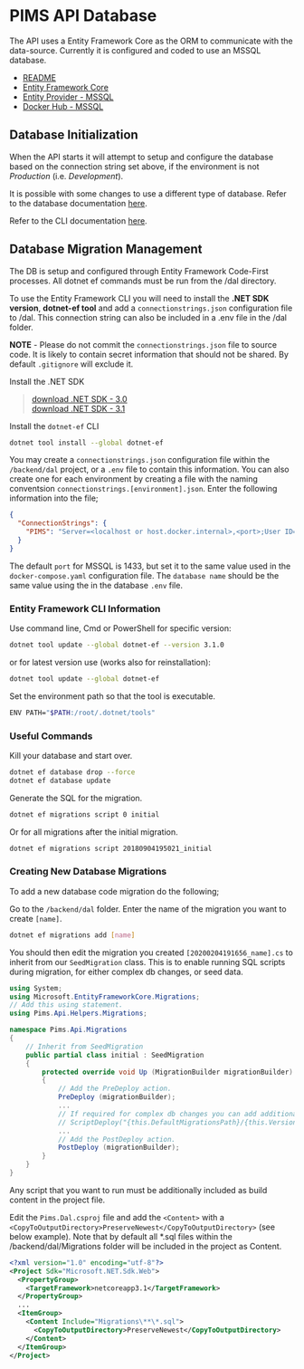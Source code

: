 # PIMS API Database

The API uses a Entity Framework Core as the ORM to communicate with the data-source. Currently it is configured and coded to use an MSSQL database.

- [README](../../database/mssql/README.md)
- [Entity Framework Core](https://docs.microsoft.com/en-us/ef/core/)
- [Entity Provider - MSSQL](https://docs.microsoft.com/en-us/ef/core/providers/sql-server/?tabs=dotnet-core-cli)
- [Docker Hub - MSSQL](https://hub.docker.com/_/microsoft-mssql-server)

## Database Initialization

When the API starts it will attempt to setup and configure the database based on the connection string set above, if the environment is not _Production_ (i.e. _Development_).

It is possible with some changes to use a different type of database. Refer to the database documentation [here](../database/README.md).

Refer to the CLI documentation [here](https://docs.microsoft.com/en-us/ef/core/miscellaneous/cli/dotnet).

## Database Migration Management

The DB is setup and configured through Entity Framework Code-First processes. All dotnet ef commands must be run from the /dal directory.

To use the Entity Framework CLI you will need to install the **.NET SDK version**, **dotnet-ef tool** and add a `connectionstrings.json` configuration file to /dal. This connection string can also be included in a .env file in the /dal folder.

**NOTE** - Please do not commit the `connectionstrings.json` file to source code. It is likely to contain secret information that should not be shared. By default `.gitignore` will exclude it.

Install the .NET SDK

> [download .NET SDK - 3.0](https://dotnet.microsoft.com/download/dotnet-core/3.0)
\
> [download .NET SDK - 3.1](https://dotnet.microsoft.com/download/dotnet-core/3.1)

Install the `dotnet-ef` CLI

```bash
dotnet tool install --global dotnet-ef
```

You may create a `connectionstrings.json` configuration file within the `/backend/dal` project, or a `.env` file to contain this information. You can also create one for each environment by creating a file with the naming conventsion `connectionstrings.[environment].json`. Enter the following information into the file;

```json
{
  "ConnectionStrings": {
    "PIMS": "Server=<localhost or host.docker.internal>,<port>;User ID=sa;Database=<database name>"
  }
}
```

The default `port` for MSSQL is 1433, but set it to the same value used in the `docker-compose.yaml` configuration file.
The `database name` should be the same value using the in the database `.env` file.

### Entity Framework CLI Information

Use command line, Cmd or PowerShell for specific version:

```bash
dotnet tool update --global dotnet-ef --version 3.1.0
```

or for latest version use (works also for reinstallation):

```bash
dotnet tool update --global dotnet-ef
```

Set the environment path so that the tool is executable.

```bash
ENV PATH="$PATH:/root/.dotnet/tools"
```

### Useful Commands

Kill your database and start over.

```bash
dotnet ef database drop --force
dotnet ef database update
```

Generate the SQL for the migration.

```bash
dotnet ef migrations script 0 initial
```

Or for all migrations after the initial migration.

```bash
dotnet ef migrations script 20180904195021_initial
```

### Creating New Database Migrations

To add a new database code migration do the following;

Go to the `/backend/dal` folder. Enter the name of the migration you want to create `[name]`.

```bash
dotnet ef migrations add [name]
```

You should then edit the migration you created `[20200204191656_name].cs` to inherit from our `SeedMigration` class. This is to enable running SQL scripts during migration, for either complex db changes, or seed data.

```csharp
using System;
using Microsoft.EntityFrameworkCore.Migrations;
// Add this using statement.
using Pims.Api.Helpers.Migrations;

namespace Pims.Api.Migrations
{
    // Inherit from SeedMigration
    public partial class initial : SeedMigration
    {
        protected override void Up (MigrationBuilder migrationBuilder)
        {
            // Add the PreDeploy action.
            PreDeploy (migrationBuilder);
            ...
            // If required for complex db changes you can add additional ScriptDeploy(...).
            // ScriptDeploy("{this.DefaultMigrationsPath}/{this.Version}/some/path");
            ...
            // Add the PostDeploy action.
            PostDeploy (migrationBuilder);
        }
    }
}
```

Any script that you want to run must be additionally included as build content in the project file.

Edit the `Pims.Dal.csproj` file and add the `<Content>` with a `<CopyToOutputDirectory>PreserveNewest</CopyToOutputDirectory>` (see below example). Note that by default all \*.sql files within the /backend/dal/Migrations folder will be included in the project as Content.

```xml
<?xml version="1.0" encoding="utf-8"?>
<Project Sdk="Microsoft.NET.Sdk.Web">
  <PropertyGroup>
    <TargetFramework>netcoreapp3.1</TargetFramework>
  </PropertyGroup>
  ...
  <ItemGroup>
    <Content Include="Migrations\**\*.sql">
      <CopyToOutputDirectory>PreserveNewest</CopyToOutputDirectory>
    </Content>
  </ItemGroup>
</Project>
```
